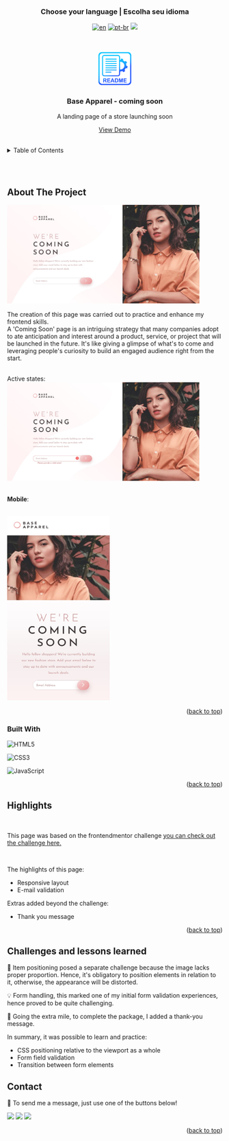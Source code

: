 ### <div align="center">Choose your language | Escolha seu idioma </div>

<div align="center">

[![en](https://img.shields.io/badge/lang-en-red.svg)](https://github.com/edilan-ribeiro/base-apparel-coming-soon-fmChallenge/blob/main/README.en.md)
[![pt-br](https://img.shields.io/badge/lang-pt--br-green.svg)](https://github.com/edilan-ribeiro/base-apparel-coming-soon-fmChallenge/blob/main/README.md) 
<img src="https://user-images.githubusercontent.com/73097560/115834477-dbab4500-a447-11eb-908a-139a6edaec5c.gif">

</div>
<br>
<a name="readme-top"></a>


<br />
<div align="center">
  <a href="https://github.com/edilan-ribeiro/base-apparel-coming-soon-fmChallenge">
    <img src="./src/images/readme/logo.png" alt="Logo" width="80" height="80">
  </a>

<h3 align="center">Base Apparel - coming soon</h3>

  <p align="center">
     A landing page of a store launching soon
  </p>
  
  <a href="https://edilan-ribeiro.github.io/base-apparel-coming-soon-fmChallenge/">View Demo</a>
</div>

<br>

<details>
  <summary>Table of Contents</summary>
  <ol>
    <li>
      <a href="#about-the-project">About The Project</a>
      <ul>
        <li><a href="#built-with">Built With</a></li>
        <li><a href="#highlights">Highlights</a></li>
        <li><a href="#challenges-and-lessons-learned">Challenges and lessons learned</a></li>
      </ul>
    </li>
    <li><a href="#contact">Contact</a></li>
  </ol>
</details>

<br><br>

## About The Project

<img src="./src/images/design/desktop-design.jpg" alt="Base Apparel page on desktop" width="450" height="230">

<br>

The creation of this page was carried out to practice and enhance my frontend skills. <br>
A 'Coming Soon' page is an intriguing strategy that many companies adopt to ate anticipation and interest around a product, service, or project that will be launched in the future. It's like giving a glimpse of what's to come and leveraging people's curiosity to build an engaged audience right from the start.

<br>
Active states:
<img src="./src/images/design/active-states.jpg" alt="Base Apparel page active state" width="450" height="230">
<br><br>

<strong>Mobile</strong>:

<br>

<img src="./src/images/design/mobile-design.jpg" alt="Base Apparel page on mobile" width="240" height="430">



<p align="right">(<a href="#readme-top">back to top</a>)</p>



### Built With


![HTML5](https://img.shields.io/badge/HTML5%20-%23E34F26.svg?style=for-the-badge&logo=html5&logoColor=white)

![CSS3](https://img.shields.io/badge/CSS%20-%231572B6.svg?style=for-the-badge&logo=css3&logoColor=white)

![JavaScript](https://img.shields.io/badge/JavaScript%20-%23F7DF1E.svg?style=for-the-badge&logo=javascript&logoColor=black)

<p align="right">(<a href="#readme-top">back to top</a>)</p>


## Highlights

<br>

This page was based on the frontendmentor challenge 
<a href="https://www.frontendmentor.io/challenges/base-apparel-coming-soon-page-5d46b47f8db8a7063f9331a0" target="_blank"> you can check out the challenge here.</a>

<br>

The highlights of this page:
- Responsive layout
- E-mail validation

Extras added beyond the challenge:
- Thank you message


<p align="right">(<a href="#readme-top">back to top</a>)</p>

## Challenges and lessons learned

📏 Item positioning posed a separate challenge because the image lacks proper proportion. Hence, it's obligatory to position elements in relation to it, otherwise, the appearance will be distorted.

💡 Form handling, this marked one of my initial form validation experiences, hence proved to be quite challenging.

🚀 Going the extra mile, to complete the package, I added a thank-you message.

In summary, it was possible to learn and practice:
- CSS positioning relative to the viewport as a whole
- Form field validation
- Transition between form elements

## Contact

💌 To send me a message, just use one of the buttons below!<br>

  <a href = "mailto:edilanbusiness@gmail.com" target="_blank"><img src="https://img.shields.io/badge/-gmail-333333?style=flat&logo=gmail&logoColor=EA4335" height="25"></a>
  <a href="https://www.linkedin.com/in/edilan-ribeiro-santos" target="_blank"><img src="https://img.shields.io/badge/-linkedin-333333?style=flat&logo=linkedin&logoColor=0A66C2" height="25"></a> 
  <a href="https://whatsa.me/5561983769634/?t=Hello,%20I%20came%20from%20your%20GitHub!" target="_blank">
  <img src="https://img.shields.io/badge/-whatsapp-333333?style=flat&logo=whatsapp&logoColor=25D366" height="25"></a>



<p align="right">(<a href="#readme-top">back to top</a>)</p>
